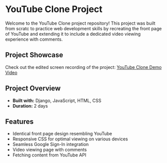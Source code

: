 # YouTube Clone Project

Welcome to the YouTube Clone project repository! This project was built from scratc to practice web development skills by recreating the front page of YouTube and extending it to include a dedicated video viewing experience with comments.

## Project Showcase

Check out the edited screen recording of the project: [YouTube Clone Demo Video](https://youtu.be/NxVQ8UK-GCE)

## Project Overview

- **Built with:** Django, JavaScript, HTML, CSS
- **Duration:** 2 days

## Features

- Identical front page design resembling YouTube
- Responsive CSS for optimal viewing on various devices
- Seamless Google Sign-In integration
- Video viewing page with comments
- Fetching content from YouTube API





